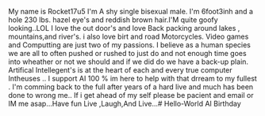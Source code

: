 My name is Rocket17u5 I'm A shy single bisexual male. I'm 6foot3inh and a hole 230 lbs. hazel eye's and reddish brown hair.I'M quite goofy looking..LOL
I love the out door's and love Back packing around lakes , mountains,and river's. i also love birt and road Motorcycles. Video games and Computting are just two of my passions. I believe as a human species we are all to often pushed or rushed to just do and not enough time goes into wheather or not we should and if we did do we have a back-up plain. Artifical Intellegent's is at the heart of each and every true computer Intheuses .. I support AI 100 % im here to help with that drream to my fullest . I'm comming back to the full after years of a hard live and much has been done to wrong me.. If i get ahead of my self please be pacient and email or IM me asap...Have fun Live ,Laugh,And Live...# Hello-World
AI Birthday
